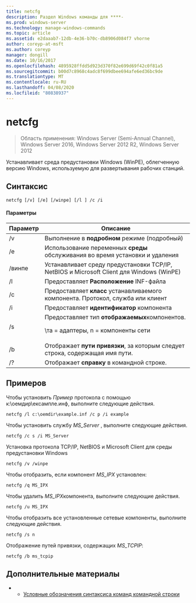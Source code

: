 ```yaml
---
title: netcfg
description: Раздел Windows команды для ****-
ms.prod: windows-server
ms.technology: manage-windows-commands
ms.topic: article
ms.assetid: e2daaab7-12db-4e36-b70c-db8906d084f7 vhorne
author: coreyp-at-msft
ms.author: coreyp
manager: dongill
ms.date: 10/16/2017
ms.openlocfilehash: 4895928ffdd5d923d370f82e699d69f42c0f81a5
ms.sourcegitcommit: b00d7c8968c4adc8f699dbee694afe6ed36bc9de
ms.translationtype: MT
ms.contentlocale: ru-RU
ms.lasthandoff: 04/08/2020
ms.locfileid: "80838937"
---
```

# <a name="netcfg"></a>netcfg

>Область применения: Windows Server (Semi-Annual Channel), Windows Server 2016, Windows Server 2012 R2, Windows Server 2012

Устанавливает среда предустановки Windows (WinPE), облегченную версию Windows, используемую для развертывания рабочих станций.
## <a name="syntax"></a>Синтаксис
```
netcfg [/v] [/e] [/winpe] [/l ] /c /i
```
#### <a name="parameters"></a>Параметры
|Параметр|Описание|
|-------|--------|
|/v|Выполнение в **подробном** режиме (подробный)|
|/e|Использование переменных **среды** обслуживания во время установки и удаления|
|/винпе|Устанавливает среду предустановки TCP/IP, NetBIOS и Microsoft Client для Windows (WinPE)|
|/l|Предоставляет **Расположение** INF-файла|
|/c|Предоставляет **класс** устанавливаемого компонента. Протокол, служба или клиент|
|/i|Предоставляет **идентификатор** компонента|
|/s|Предоставляет тип **отображаемых**компонентов.<p>\та = адаптеры, n = компоненты сети|
|/b|Отображает **пути привязки**, за которым следует строка, содержащая имя пути.|
|/?|Отображает **справку** в командной строке.|

## <a name="examples"></a><a name=BKMK_Examples></a>Примеров

Чтобы установить *Пример* протокола с помощью к:\оемдир\ексампле.инф, выполните следующие действия.
```
netcfg /l c:\oemdir\example.inf /c p /i example
```
Чтобы установить службу *MS_Server* , выполните следующие действия.
```
netcfg /c s /i MS_Server
```
Установка протокола TCP/IP, NetBIOS и Microsoft Client для среды предустановки Windows
```
netcfg /v /winpe
```
Чтобы отобразить, если компонент *MS_IPX* установлен:
```
netcfg /q MS_IPX
```
Чтобы удалить *MS_IPX*компонента, выполните следующие действия.
```
netcfg /u MS_IPX
```
Чтобы отобразить все установленные сетевые компоненты, выполните следующие действия.
```
netcfg /s n
```
Отображение путей привязки, содержащих *MS_TCPIP*:
```
netcfg /b ms_tcpip
```
## <a name="additional-references"></a>Дополнительные материалы
-   - [Условные обозначения синтаксиса команд командной строки](command-line-syntax-key.md)

